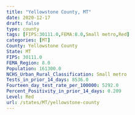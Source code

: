 ```yaml
---
title: "Yellowstone County, MT"
date: 2020-12-17
draft: false
type: county
tags: [FIPS:30111.0,FEMA:8.0,Small metro,Red]
categories: [MT]
County: Yellowstone County
State: MT
FIPS: 30111.0
FEMA_Region: 8.0
Population: 161300.0
NCHS_Urban_Rural_Classification: Small metro
Tests_in_prior_14_days: 8536.0
Fourteen_day_test_rate_per_100000: 5292.0
Percent_Positivity_in_prior_14_days: 0.209
Level: Red
url: /states/MT/yellowstone-county
---
```




